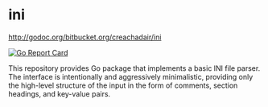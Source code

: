 # ini

http://godoc.org/bitbucket.org/creachadair/ini

[![Go Report Card](https://goreportcard.com/badge/bitbucket.org/creachadair/ini)](https://goreportcard.com/report/bitbucket.org/creachadair/ini)

This repository provides Go package that implements a basic INI file parser.
The interface is intentionally and aggressively minimalistic, providing only
the high-level structure of the input in the form of comments, section
headings, and key-value pairs.
